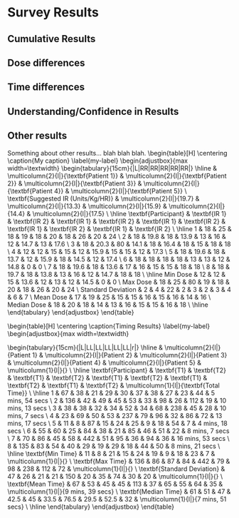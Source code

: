 # Survey Results

<!--
After the introductory chapter, it seems fairly common to 
include a chapter that reviews the literature and 
introduces methodology used throughout the thesis.
-->
## Cumulative Results

<!-- how many difference people took survey, specialties, time since last dosed heparin.  -->

## Dose differences

<!-- how did the doses differ in part 1 and part 2 of the survey.  -->

## Time differences

<!-- time difference in part 1 and part 2.   -->
<!-- maybe add some graphs here.   -->

## Understanding/Confidence in Results

<!-- .... -->

## Other results

Something about other results... blah blah blah. 
\begin{table}[H]
\centering
\caption{My caption}
\label{my-label}
\begin{adjustbox}{max width=\textwidth}
\begin{tabulary}{15cm}{|L|RR|RR|RR|RR|RR|}
\hline
 & \multicolumn{2}{l|}{\textbf{Patient 1}} & \multicolumn{2}{l|}{\textbf{Patient 2}} & \multicolumn{2}{l|}{\textbf{Patient 3}} & \multicolumn{2}{l|}{\textbf{Patient 4}} & \multicolumn{2}{l|}{\textbf{Patient 5}} \\
\textbf{Suggested IR (Units/Kg/HR)} & \multicolumn{2}{l|}{19.7} & \multicolumn{2}{l|}{13.3} & \multicolumn{2}{l|}{15.9} & \multicolumn{2}{l|}{14.4} & \multicolumn{2}{l|}{17.5} \\ \hline
\textbf{Participant} & \textbf{IR 1} & \textbf{IR 2} & \textbf{IR 1} & \textbf{IR 2} & \textbf{IR 1} & \textbf{IR 2} & \textbf{IR 1} & \textbf{IR 2} & \textbf{IR 1} & \textbf{IR 2} \\ \hline
1 & 18 & 25 & 18 & 19 & 18 & 20 & 18 & 26 & 20 & 24 \\
2 & 18 & 19.8 & 18 & 13.9 & 13 & 16 & 12 & 14.7 & 13 & 17.6 \\
3 & 18 & 20.3 & 80 & 14.1 & 18 & 16.4 & 18 & 15 & 18 & 18 \\
4 & 12 & 12 & 15 & 15 & 12 & 15.9 & 15 & 15 & 12 & 17.3 \\
5 & 18 & 19.6 & 18 & 13.7 & 12 & 15.9 & 18 & 14.5 & 12 & 17.4 \\
6 & 18 & 18 & 18 & 18 & 13 & 13 & 12 & 14.8 & 0 & 0 \\
7 & 18 & 19.6 & 18 & 13.6 & 17 & 16 & 15 & 15 & 18 & 18 \\
8 & 18 & 19.7 & 18 & 13.8 & 13 & 16 & 12 & 14.7 & 18 & 18 \\ \hline
Min Dose & 12 & 12 & 15 & 13.6 & 12 & 13 & 12 & 14.5 & 0 & 0 \\
Max Dose & 18 & 25 & 80 & 19 & 18 & 20 & 18 & 26 & 20 & 24 \\
Standard Deviation & 2 & 4 & 22 & 2 & 3 & 2 & 3 & 4 & 6 & 7 \\
Mean Dose & 17 & 19 & 25 & 15 & 15 & 16 & 15 & 16 & 14 & 16 \\
Median Dose & 18 & 20 & 18 & 14 & 13 & 16 & 15 & 15 & 16 & 18 \\ \hline
\end{tabulary}
\end{adjustbox}
\end{table}

\begin{table}[H]
\centering
\caption{Timing Results}
\label{my-label}
\begin{adjustbox}{max width=\textwidth}

\begin{tabulary}{15cm}{|L|LL|LL|LL|LL|LL|r|}
\hline
 & \multicolumn{2}{l|}{Patient 1} & \multicolumn{2}{l|}{Patient 2} & \multicolumn{2}{l|}{Patient 3} & \multicolumn{2}{l|}{Patient 4} & \multicolumn{2}{l|}{Patient 5} & \multicolumn{1}{l|}{} \\ \hline
\textbf{Participant} & \textbf{T1} & \textbf{T2} & \textbf{T1} & \textbf{T2} & \textbf{T1} & \textbf{T2} & \textbf{T1} & \textbf{T2} & \textbf{T1} & \textbf{T2} & \multicolumn{1}{l|}{\textbf{Total Time}} \\ \hline
1 & 67 & 38 & 21 & 29 & 30 & 37 & 38 & 27 & 23 & 44 & 5 mins, 54 secs \\
2 & 136 & 42 & 49 & 45 & 53 & 33 & 98 & 26 & 112 & 19 & 10 mins, 13 secs \\
3 & 38 & 38 & 32 & 34 & 52 & 34 & 68 & 238 & 45 & 28 & 10 mins, 7 secs \\
4 & 23 & 69 & 50 & 53 & 237 & 79 & 96 & 32 & 86 & 72 & 13 mins, 17 secs \\
5 & 11 & 8 & 87 & 15 & 24 & 25 & 9 & 18 & 54 & 7 & 4 mins, 18 secs \\
6 & 55 & 60 & 25 & 84 & 38 & 21 & 85 & 46 & 51 & 22 & 8 mins, 7 secs \\
7 & 70 & 86 & 45 & 58 & 442 & 51 & 95 & 36 & 94 & 36 & 16 mins, 53 secs \\
8 & 135 & 83 & 54 & 40 & 29 & 19 & 29 & 18 & 44 & 50 & 8 mins, 21 secs \\ \hline
\textbf{Min Time} & 11 & 8 & 21 & 15 & 24 & 19 & 9 & 18 & 23 & 7 & \multicolumn{1}{l|}{} \\
\textbf{Max Time} & 136 & 86 & 87 & 84 & 442 & 79 & 98 & 238 & 112 & 72 & \multicolumn{1}{l|}{} \\
\textbf{Standard Deviation} & 47 & 26 & 21 & 21 & 150 & 20 & 35 & 74 & 30 & 20 & \multicolumn{1}{l|}{} \\
\textbf{Mean Time} & 67 & 53 & 45 & 45 & 113 & 37 & 65 & 55 & 64 & 35 & \multicolumn{1}{l|}{9 mins, 39 secs} \\
\textbf{Median Time} & 61 & 51 & 47 & 42.5 & 45 & 33.5 & 76.5 & 29.5 & 52.5 & 32 & \multicolumn{1}{l|}{7 mins, 51 secs} \\ \hline
\end{tabulary}
\end{adjustbox}
\end{table}

<!-- 
\begin{table}
\centering
\caption{My caption}
\label{my-label}
% \begin{adjustbox}{max width=\textwidth}
% \setlength{\tabcolsep}{1pt}
% \setlength{\extrarowheight}{1.5pt}
\begin{tabulary}{17cm}{L|LCR|LCR|LCR|LCR|LCR}
\hline
 &\multicolumn{3}{l|}{Patient 1}&\multicolumn{3}{l|}{Patient 2}&\multicolumn{3}{l|}{Patient 3}&\multicolumn{3}{l|}{Patient 4}&\multicolumn{3}{l|}{Patient 5}\\
\cline{2-16}
% \begin{tabularx}{0.5\textwidth}{|l|XXX|XXX|XXX|XXX|XXX|}
%                            & Patient 1 &      &         & Patient 2 &      &         & Patient 3 &      &         & Patient 4 &      &         & Patient 5 &      &         \\
% Suggested IR               & 19.7      &      &         & 13.3      &      &         & 15.9      &      &         & 14.4      &      &         & 17.5      &      &         \\ \hline
%                            Participant & IR 1      & IR 2 & \% Diff & IR 1      & IR 2 & \% Diff & IR 1      & IR 2 & \% Diff & IR 1      & IR 2 & \% Diff & IR 1      & IR 2 & \% Diff \\ \hline
% 1 & 18 & 25 & 38.9\% & 18 & 19 & 5.6\% & 18 & 20 & 11.1\% & 18 & 26 & 44.4\% & 20 & 24 & 20.0\% \\
Suggested IR (Units/Kg/HR) & 19.7 &  &  & 13.3 &  &  & 15.9 &  &  & 14.4 &  &  & 17.5 &  &  \\ \hline
Participant & IR 1 & IR 2 & \% Diff & IR 1 & IR 2 & \% Diff & IR 1 & IR 2 & \% Diff & IR 1 & IR 2 & \% Diff & IR 1 & IR 2 & \% Diff \\ \hline
1 & 18 & 25 & 39\% & 18 & 19 & 6\% & 18 & 20 & 11\% & 18 & 26 & 44\% & 20 & 24 & 20\% \\
2 & 18 & 19.8 & 10\% & 18 & 13.9 & 23\% & 13 & 16 & 23\% & 12 & 14.7 & 23\% & 13 & 17.6 & 35\% \\
3 & 18 & 20.3 & 13\% & 80 & 14.1 & 82\% & 18 & 16.4 & 9\% & 18 & 15 & 17\% & 18 & 18 & 0\% \\
4 & 12 & 12 & 0\% & 15 & 15 & 0\% & 12 & 15.9 & 33\% & 15 & 15 & 0\% & 12 & 17.3 & 44\% \\
5 & 18 & 19.6 & 9\% & 18 & 13.7 & 24\% & 12 & 15.9 & 33\% & 18 & 14.5 & 19\% & 12 & 17.4 & 45\% \\
6 & 18 & 18 & 0\% & 18 & 18 & 0\% & 13 & 13 & 0\% & 12 & 14.8 & 23\% & 0 & 0 & 0\% \\
7 & 18 & 19.6 & 9\% & 18 & 13.6 & 24\% & 17 & 16 & 6\% & 15 & 15 & 0\% & 18 & 18 & 0\% \\
8 & 18 & 19.7 & 9\% & 18 & 13.8 & 23\% & 13 & 16 & 23\% & 12 & 14.7 & 23\% & 18 & 18 & 0\% \\
Min Dose & 12 & 12 & 0\% & 15 & 13.6 & 0\% & 12 & 13 & 0\% & 12 & 14.5 & 0\% & 0 & 0 & 0\% \\
Max Dose & 18 & 25 & 39\% & 80 & 19 & 82\% & 18 & 20 & 33\% & 18 & 26 & 44\% & 20 & 24 & 45\% \\
Standard Deviation & 2 & 4 & 12\% & 22 & 2 & 26\% & 3 & 2 & 12\% & 3 & 4 & 14\% & 6 & 7 & 21\% \\
Mean Dose & 17 & 19 & 11\% & 25 & 15 & 23\% & 15 & 16 & 17\% & 15 & 16 & 19\% & 14 & 16 & 18\% \\
Median Dose & 18 & 20 & 9\% & 18 & 14 & 23\% & 13 & 16 & 17\% & 15 & 15 & 21\% & 16 & 18 & 10\% \\
% Mean Dose Change / Patient &  &  & 10\% &  &  & 20\% &  &  & 15\% &  &  & 17\% &  &  & 16\% \\
% \end{tabularx}
\end{tabulary}
% \end{adjustbox}
\end{table}

\begin{tabular}{|l||l|l||l|l|}
\hline
 &\multicolumn{2}{l|}{Singular}&\multicolumn{2}{l|}{Plural}\\
\cline{2-5}
 &English&\textbf{Gaeilge}&English&\textbf{Gaeilge}\\
\hline\hline
1st Person&at me&\textbf{agam}&at us&\textbf{againn}\\
2nd Person&at you&\textbf{agat}&at you&\textbf{agaibh}\\
3rd Person&at him&\textbf{aige}&at them&\textbf{acu}\\
 &at her&\textbf{aici}& & \\
\hline
\end{tabular} -->


<!-- things that weren't expected.   -->
<!-- other things of note   -->


<!-- blank lines at end -necessary for template -->

